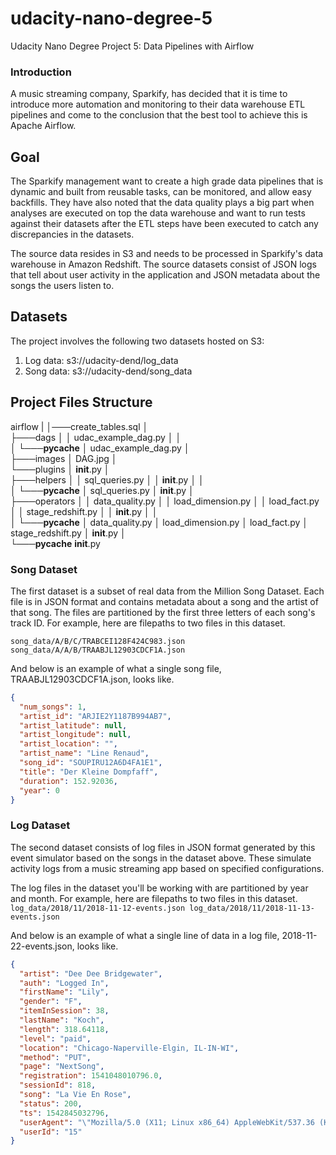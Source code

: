 # udacity-nano-degree-5
Udacity Nano Degree Project 5: Data Pipelines with Airflow

### Introduction
A music streaming company, Sparkify, has decided that it is time to introduce more automation and monitoring to their data warehouse ETL pipelines and come to the conclusion that the best tool to achieve this is Apache Airflow.

## Goal
The Sparkify management want to create a high grade data pipelines that is dynamic and built from reusable tasks, can be monitored, and allow easy backfills. They have also noted that the data quality plays a big part when analyses are executed on top the data warehouse and want to run tests against their datasets after the ETL steps have been executed to catch any discrepancies in the datasets.

The source data resides in S3 and needs to be processed in Sparkify's data warehouse in Amazon Redshift. The source datasets consist of JSON logs that tell about user activity in the application and JSON metadata about the songs the users listen to.

## Datasets
The project involves the following two datasets hosted on S3:
1. Log data: s3://udacity-dend/log_data
2. Song data: s3://udacity-dend/song_data

## Project Files Structure
airflow
|
│───create_tables.sql
│   
├───dags
│   │   udac_example_dag.py
│   │   
│   └───__pycache__
│           udac_example_dag.py
│           
├───images
│       DAG.jpg
│       
└───plugins
    │   __init__.py
    │   
    ├───helpers
    │   │   sql_queries.py
    │   │   __init__.py
    │   │   
    │   └───__pycache__
    │           sql_queries.py
    │           __init__.py
    │           
    ├───operators
    │   │   data_quality.py
    │   │   load_dimension.py
    │   │   load_fact.py
    │   │   stage_redshift.py
    │   │   __init__.py
    │   │   
    │   └───__pycache__
    │           data_quality.py
    │           load_dimension.py
    │           load_fact.py
    │           stage_redshift.py
    │           __init__.py
    │           
    └───__pycache__
            __init__.py

### Song Dataset
The first dataset is a subset of real data from the Million Song Dataset. Each file is in JSON format and contains metadata about a song and the artist of that song. The files are partitioned by the first three letters of each song's track ID. For example, here are filepaths to two files in this dataset.

`
song_data/A/B/C/TRABCEI128F424C983.json
song_data/A/A/B/TRAABJL12903CDCF1A.json
`

And below is an example of what a single song file, TRAABJL12903CDCF1A.json, looks like.
```json
{
  "num_songs": 1,
  "artist_id": "ARJIE2Y1187B994AB7",
  "artist_latitude": null,
  "artist_longitude": null,
  "artist_location": "",
  "artist_name": "Line Renaud",
  "song_id": "SOUPIRU12A6D4FA1E1",
  "title": "Der Kleine Dompfaff",
  "duration": 152.92036,
  "year": 0
}
```

### Log Dataset
The second dataset consists of log files in JSON format generated by this event simulator based on the songs in the dataset above. These simulate activity logs from a music streaming app based on specified configurations.

The log files in the dataset you'll be working with are partitioned by year and month. For example, here are filepaths to two files in this dataset.
`
log_data/2018/11/2018-11-12-events.json
log_data/2018/11/2018-11-13-events.json
`

And below is an example of what a single line of data in a log file, 2018-11-22-events.json, looks like.
```json
{
  "artist": "Dee Dee Bridgewater",
  "auth": "Logged In",
  "firstName": "Lily",
  "gender": "F",
  "itemInSession": 38,
  "lastName": "Koch",
  "length": 318.64118,
  "level": "paid",
  "location": "Chicago-Naperville-Elgin, IL-IN-WI",
  "method": "PUT",
  "page": "NextSong",
  "registration": 1541048010796.0,
  "sessionId": 818,
  "song": "La Vie En Rose",
  "status": 200,
  "ts": 1542845032796,
  "userAgent": "\"Mozilla/5.0 (X11; Linux x86_64) AppleWebKit/537.36 (KHTML, like Gecko) Ubuntu Chromium/36.0.1985.125 Chrome/36.0.1985.125 Safari/537.36\"",
  "userId": "15"
}
```
